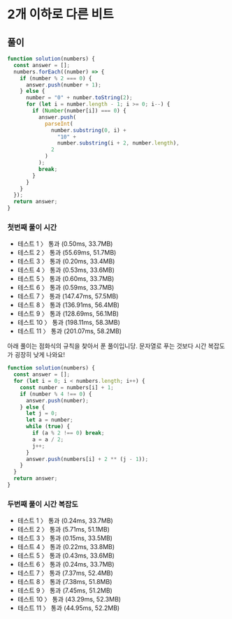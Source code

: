 # 2개 이하로 다른 비트

## 풀이

```js
function solution(numbers) {
  const answer = [];
  numbers.forEach((number) => {
    if (number % 2 === 0) {
      answer.push(number + 1);
    } else {
      number = "0" + number.toString(2);
      for (let i = number.length - 1; i >= 0; i--) {
        if (Number(number[i]) === 0) {
          answer.push(
            parseInt(
              number.substring(0, i) +
                "10" +
                number.substring(i + 2, number.length),
              2
            )
          );
          break;
        }
      }
    }
  });
  return answer;
}
```

### 첫번째 풀이 시간

- 테스트 1 〉 통과 (0.50ms, 33.7MB)
- 테스트 2 〉 통과 (55.69ms, 51.7MB)
- 테스트 3 〉 통과 (0.20ms, 33.4MB)
- 테스트 4 〉 통과 (0.53ms, 33.6MB)
- 테스트 5 〉 통과 (0.60ms, 33.7MB)
- 테스트 6 〉 통과 (0.59ms, 33.7MB)
- 테스트 7 〉 통과 (147.47ms, 57.5MB)
- 테스트 8 〉 통과 (136.91ms, 56.4MB)
- 테스트 9 〉 통과 (128.69ms, 56.1MB)
- 테스트 10 〉 통과 (198.11ms, 58.3MB)
- 테스트 11 〉 통과 (201.07ms, 58.2MB)

아래 풀이는 점화식의 규칙을 찾아서 푼 풀이입니당. 문자열로 푸는 것보다 시간 복잡도가 굉장히 낮게 나와요!

```js
function solution(numbers) {
  const answer = [];
  for (let i = 0; i < numbers.length; i++) {
    const number = numbers[i] + 1;
    if (number % 4 !== 0) {
      answer.push(number);
    } else {
      let j = 0;
      let a = number;
      while (true) {
        if (a % 2 !== 0) break;
        a = a / 2;
        j++;
      }
      answer.push(numbers[i] + 2 ** (j - 1));
    }
  }
  return answer;
}
```

### 두번째 풀이 시간 복잡도

- 테스트 1 〉 통과 (0.24ms, 33.7MB)
- 테스트 2 〉 통과 (5.71ms, 51.1MB)
- 테스트 3 〉 통과 (0.15ms, 33.5MB)
- 테스트 4 〉 통과 (0.22ms, 33.8MB)
- 테스트 5 〉 통과 (0.43ms, 33.6MB)
- 테스트 6 〉 통과 (0.24ms, 33.7MB)
- 테스트 7 〉 통과 (7.37ms, 52.4MB)
- 테스트 8 〉 통과 (7.38ms, 51.8MB)
- 테스트 9 〉 통과 (7.45ms, 51.2MB)
- 테스트 10 〉 통과 (43.29ms, 52.3MB)
- 테스트 11 〉 통과 (44.95ms, 52.2MB)
